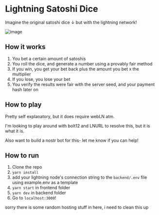 # Lightning Satoshi Dice

Imagine the original satoshi dice ↓ but with the lightning network!

![image](https://user-images.githubusercontent.com/104137257/226908593-6d90a295-de16-4777-8519-34f9e0c5d741.png)

## How it works
1. You bet a certain amount of satoshis
2. You roll the dice, and generate a number using a provably fair method
3. If you win, you get your bet back plus the amount you bet x the multiplier
4. If you lose, you lose your bet
5. You verify the results were fair with the server seed, and your payment hash later on

## How to play
Pretty self explanatory, but it does require webLN atm.

I'm looking to play around with bolt12 and LNURL to resolve this, but it is what it is.

Also want to build a nostr bot for this- let me know if you can help!

## How to run
1. Clone the repo
2. `yarn install`
3. add your lightning node's connection string to the `backend/.env` file using example.env as a template
4. `yarn start` in frontend folder
5. `yarn dev` in backend folder
6. Go to `localhost:3000`!

sorry there is some random hosting stuff in here, i need to clean this up
